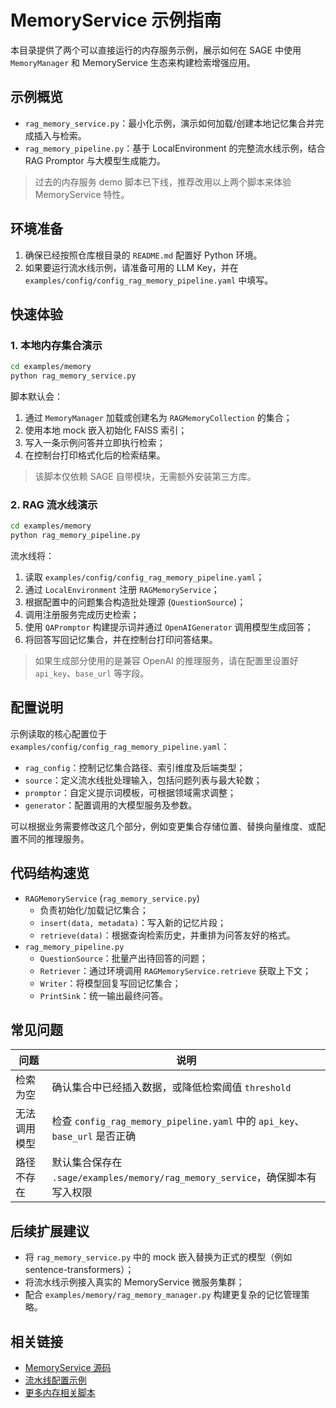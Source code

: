 # MemoryService 示例指南

本目录提供了两个可以直接运行的内存服务示例，展示如何在 SAGE 中使用 `MemoryManager` 和 MemoryService 生态来构建检索增强应用。

## 示例概览

- `rag_memory_service.py`：最小化示例，演示如何加载/创建本地记忆集合并完成插入与检索。
- `rag_memory_pipeline.py`：基于 LocalEnvironment 的完整流水线示例，结合 RAG Promptor 与大模型生成能力。

> 过去的内存服务 demo 脚本已下线，推荐改用以上两个脚本来体验 MemoryService 特性。

## 环境准备

1. 确保已经按照仓库根目录的 `README.md` 配置好 Python 环境。
1. 如果要运行流水线示例，请准备可用的 LLM Key，并在 `examples/config/config_rag_memory_pipeline.yaml` 中填写。

## 快速体验

### 1. 本地内存集合演示

```bash
cd examples/memory
python rag_memory_service.py
```

脚本默认会：

1. 通过 `MemoryManager` 加载或创建名为 `RAGMemoryCollection` 的集合；
1. 使用本地 mock 嵌入初始化 FAISS 索引；
1. 写入一条示例问答并立即执行检索；
1. 在控制台打印格式化后的检索结果。

> 该脚本仅依赖 SAGE 自带模块，无需额外安装第三方库。

### 2. RAG 流水线演示

```bash
cd examples/memory
python rag_memory_pipeline.py
```

流水线将：

1. 读取 `examples/config/config_rag_memory_pipeline.yaml`；
1. 通过 `LocalEnvironment` 注册 `RAGMemoryService`；
1. 根据配置中的问题集合构造批处理源 (`QuestionSource`)；
1. 调用注册服务完成历史检索；
1. 使用 `QAPromptor` 构建提示词并通过 `OpenAIGenerator` 调用模型生成回答；
1. 将回答写回记忆集合，并在控制台打印问答结果。

> 如果生成部分使用的是兼容 OpenAI 的推理服务，请在配置里设置好 `api_key`、`base_url` 等字段。

## 配置说明

示例读取的核心配置位于 `examples/config/config_rag_memory_pipeline.yaml`：

- `rag_config`：控制记忆集合路径、索引维度及后端类型；
- `source`：定义流水线批处理输入，包括问题列表与最大轮数；
- `promptor`：自定义提示词模板，可根据领域需求调整；
- `generator`：配置调用的大模型服务及参数。

可以根据业务需要修改这几个部分，例如变更集合存储位置、替换向量维度、或配置不同的推理服务。

## 代码结构速览

- `RAGMemoryService` (`rag_memory_service.py`)
  - 负责初始化/加载记忆集合；
  - `insert(data, metadata)`：写入新的记忆片段；
  - `retrieve(data)`：根据查询检索历史，并重排为问答友好的格式。
- `rag_memory_pipeline.py`
  - `QuestionSource`：批量产出待回答的问题；
  - `Retriever`：通过环境调用 `RAGMemoryService.retrieve` 获取上下文；
  - `Writer`：将模型回复写回记忆集合；
  - `PrintSink`：统一输出最终问答。

## 常见问题

| 问题         | 说明                                                                          |
| ------------ | ----------------------------------------------------------------------------- |
| 检索为空     | 确认集合中已经插入数据，或降低检索阈值 `threshold`                            |
| 无法调用模型 | 检查 `config_rag_memory_pipeline.yaml` 中的 `api_key`、`base_url` 是否正确    |
| 路径不存在   | 默认集合保存在 `.sage/examples/memory/rag_memory_service`，确保脚本有写入权限 |

## 后续扩展建议

- 将 `rag_memory_service.py` 中的 mock 嵌入替换为正式的模型（例如 sentence-transformers）；
- 将流水线示例接入真实的 MemoryService 微服务集群；
- 配合 `examples/memory/rag_memory_manager.py` 构建更复杂的记忆管理策略。

## 相关链接

- [MemoryService 源码](../../packages/sage-middleware/sage/middleware/services/memory/)
- [流水线配置示例](../config/config_rag_memory_pipeline.yaml)
- [更多内存相关脚本](./rag_memory_pipeline.py)
